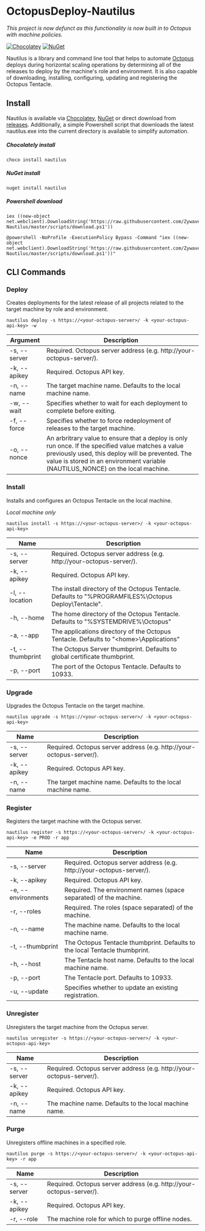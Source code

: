 # OctopusDeploy-Nautilus

*This project is now defunct as this functionality is now built in to Octopus with machine policies.*

[![Chocolatey](https://img.shields.io/chocolatey/v/nautilus.svg)](https://chocolatey.org/packages/nautilus)
[![NuGet](https://img.shields.io/nuget/v/nautilus.svg)](https://nuget.org/packages/nautilus)


Nautilus is a library and command line tool that helps to automate [Octopus](https://octopus.com/) deploys during horizontal scaling operations by determining all of the releases to deploy by the machine's role and environment.  It is also capable of downloading, installing, configuring, updating and registering the Octopus Tentacle.

## Install

Nautilus is available via [Chocolatey](https://chocolatey.org/packages/nautilus), [NuGet](https://www.nuget.org/packages/nautilus) or direct download from [releases](https://github.com/Zywave/OctopusDeploy-Nautilus/releases/latest).  Additionally, a simple Powershell script that downloads the latest nautilus.exe into the current directory is available to simplify automation.

##### Chocolately install

```
choco install nautilus
```

##### NuGet install

```
nuget install nautilus
```

##### Powershell download

```
iex ((new-object net.webclient).DownloadString('https://raw.githubusercontent.com/Zywave/OctopusDeploy-Nautilus/master/scripts/download.ps1'))
```

```
@powershell -NoProfile -ExecutionPolicy Bypass -Command "iex ((new-object net.webclient).DownloadString('https://raw.githubusercontent.com/Zywave/OctopusDeploy-Nautilus/master/scripts/download.ps1'))"
```

## CLI Commands

### Deploy
Creates deployments for the latest release of all projects related to the target machine by role and environment.

```
nautilus deploy -s https://<your-octopus-server>/ -k <your-octopus-api-key> -w
```

|Argument|Description|
|---|---|
|-s, --server|Required. Octopus server address (e.g. http://your-octopus-server/).|
|-k, --apikey|Required. Octopus API key.|
|-n, --name|The target machine name. Defaults to the local machine name.|
|-w, --wait|Specifies whether to wait for each deployment to complete before exiting.|
|-f, --force|Specifies whether to force redeployment of releases to the target machine.|
|-o, --nonce|An arbritrary value to ensure that a deploy is only run once.  If the specified value matches a value previously used, this deploy will be prevented. The value is stored in an environment variable (NAUTILUS_NONCE) on the local machine.|

### Install
Installs and configures an Octopus Tentacle on the local machine.

*Local machine only*

```
nautilus install -s https://<your-octopus-server>/ -k <your-octopus-api-key>
```

|Name|Description|
|---|---|
|-s, --server|Required. Octopus server address (e.g. http://your-octopus-server/).|
|-k, --apikey|Required. Octopus API key.|
|-l, --location|The install directory of the Octopus Tentacle. Defaults to "%PROGRAMFILES%\Octopus Deploy\Tentacle".|
|-h, --home|The home directory of the Octopus Tentacle. Defaults to "%SYSTEMDRIVE%\Octopus"|
|-a, --app|The applications directory of the Octopus Tentacle. Defaults to "&lt;home&gt;\Applications"|
|-t, --thumbprint|The Octopus Server thumbprint. Defaults to global certificate thumbprint.|
|-p, --port|The port of the Octopus Tentacle. Defaults to 10933.|

### Upgrade
Upgrades the Octopus Tentacle on the target machine.

```
nautilus upgrade -s https://<your-octopus-server>/ -k <your-octopus-api-key>
```

|Name|Description|
|---|---|
|-s, --server|Required. Octopus server address (e.g. http://your-octopus-server/).|
|-k, --apikey|Required. Octopus API key.|
|-n, --name|The target machine name. Defaults to the local machine name.|

### Register
Registers the target machine with the Octopus server.

```
nautilus register -s https://<your-octopus-server>/ -k <your-octopus-api-key> -e PROD -r app
```

|Name|Description|
|---|---|
|-s, --server|Required. Octopus server address (e.g. http://your-octopus-server/).|
|-k, --apikey|Required. Octopus API key.|
|-e, --environments|Required. The environment names (space separated) of the machine.|
|-r, --roles|Required. The roles  (space separated) of the machine.|
|-n, --name|The machine name. Defaults to the local machine name.|
|-t, --thumbprint|The Octopus Tentacle thumbprint. Defaults to the local Tentacle thumbprint.|
|-h, --host|The Tentacle host name. Defaults to the local machine name.|
|-p, --port|The Tentacle port. Defaults to 10933.|
|-u, --update|Specifies whether to update an existing registration.|

### Unregister
Unregisters the target machine from the Octopus server.

```
nautilus unregister -s https://<your-octopus-server>/ -k <your-octopus-api-key>
```

|Name|Description|
|---|---|
|-s, --server|Required. Octopus server address (e.g. http://your-octopus-server/).|
|-k, --apikey|Required. Octopus API key.|
|-n, --name|The machine name. Defaults to the local machine name.|

### Purge
Unregisters offline machines in a specified role.

```
nautilus purge -s https://<your-octopus-server>/ -k <your-octopus-api-key> -r app
```

|Name|Description|
|---|---|
|-s, --server|Required. Octopus server address (e.g. http://your-octopus-server/).|
|-k, --apikey|Required. Octopus API key.|
|-r, --role|The machine role for which to purge offline nodes.|
